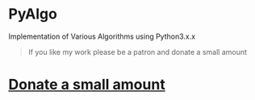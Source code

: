 # PyAlgo
Implementation of Various Algorithms using Python3.x.x


> If you like my work please be a patron and donate a small amount

# [Donate a small amount](https://rzp.io/l/OdoSAr4)
